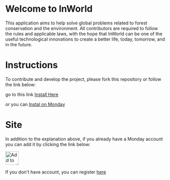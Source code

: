 # Welcome to InWorld

This application aims to help solve global problems related to forest conservation and the environment. All contributors are required to follow the rules and applicable laws, with the hope that InWorld can be one of the useful technological innovations to create a better life, today, tomorrow, and in the future.

# Instructions

To contribute and develop the project, please fork this repository or follow the link below:

go to this link [Install Here ](https://auth.monday.com/oauth2/authorize?client_id=b5b59217b3b9289db2b88e9eb5e699f5&response_type=install)


or you can [Instal on Monday](https://auth.monday.com/oauth2/authorize?client_id=b5b59217b3b9289db2b88e9eb5e699f5&response_type=install)
 
# Site
 
In addition to the explanation above, if you already have a Monday account you can add it by clicking the link below:
 
<a href="https://auth.monday.com/oauth2/authorize?client_id=b5b59217b3b9289db2b88e9eb5e699f5&response_type=install">
                <img
                  alt="Add to monday.com"
                  height="42"
                  src="https://dapulse-res.cloudinary.com/image/upload/f_auto,q_auto/remote_mondaycom_static/uploads/Tal/4b5d9548-0598-436e-a5b6-9bc5f29ee1d9_Group12441.png"
                />
              </a>

If you don't have account, you can register [here](https://auth.monday.com/users/sign_up_new#soft_signup_from_step) 

